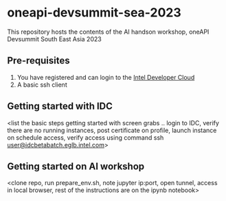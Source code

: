 # oneapi-devsummit-sea-2023
This repository hosts the contents of the AI handson workshop, oneAPI Devsummit South East Asia 2023

## Pre-requisites
1. You have registered and can login to the [Intel Developer Cloud](https://www.intel.com/content/www/us/en/developer/tools/devcloud/services.html) 
2. A basic ssh client

## Getting started with IDC
<list the basic steps getting started with screen grabs .. login to IDC, verify there are no running instances, post certificate on profile, launch instance on schedule access, verify access using command ssh user@idcbetabatch.eglb.intel.com>

## Getting started on AI workshop
<clone repo, run prepare_env.sh, note jupyter ip:port, open tunnel, access in local browser, rest of the instructions are on the ipynb notebook>
